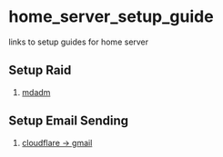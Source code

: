 # home_server_setup_guide
links to setup guides for home server


## Setup Raid
1. [mdadm](https://www.jeffgeerling.com/blog/2021/htgwa-create-raid-array-linux-mdadm)

## Setup Email Sending
1. [cloudflare -> gmail](https://gist.github.com/irazasyed/a5ca450f1b1b8a01e092b74866e9b2f1)
